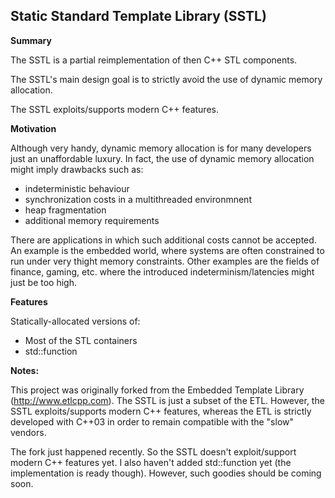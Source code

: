 Static Standard Template Library (SSTL)
-------------------------

**Summary**

The SSTL is a partial reimplementation of then C++ STL components.

The SSTL's main design goal is to strictly avoid the use of dynamic memory allocation.

The SSTL exploits/supports modern C++ features.

**Motivation**

Although very handy, dynamic memory allocation is for many developers just an unaffordable luxury. In fact, the use of dynamic memory allocation might imply drawbacks such as:
- indeterministic behaviour
- synchronization costs in a multithreaded environmnent
- heap fragmentation
- additional memory requirements

There are applications in which such additional costs cannot be accepted. An example is the embedded world, where systems are often constrained to run under very thight memory constraints. Other examples are the fields of finance, gaming, etc. where the introduced indeterminism/latencies might just be too high.

**Features** 

Statically-allocated versions of:
- Most of the STL containers
- std::function

**Notes:**

This project was originally forked from the Embedded Template Library (http://www.etlcpp.com). The SSTL is just a subset of the ETL. However, the SSTL exploits/supports modern C++ features, whereas the ETL is strictly developed with C++03 in order to remain compatible with the "slow" vendors.

The fork just happened recently. So the SSTL doesn't exploit/support modern C++ features yet. I also haven't added std::function yet (the implementation is ready though). However, such goodies should be coming soon.

